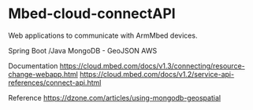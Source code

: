 # Mbed-cloud-connectAPI
Web applications to communicate with ArmMbed devices. 

Spring Boot /Java
MongoDB - GeoJSON
AWS

Documentation
https://cloud.mbed.com/docs/v1.3/connecting/resource-change-webapp.html
https://cloud.mbed.com/docs/v1.2/service-api-references/connect-api.html

Reference 
https://dzone.com/articles/using-mongodb-geospatial
